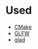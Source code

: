 # Used
- [CMake](https://cmake.org/)
- [GLFW](https://github.com/glfw/glfw)
- [glad](https://github.com/Dav1dde/glad)